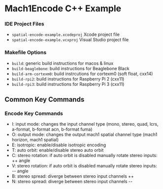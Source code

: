 # Mach1Encode C++ Example

### IDE Project Files
 - `spatial-encode-example.xcodeproj` Xcode project file
 - `spatial-encode-example.vcxproj` Visual Studio project file

### Makefile Options
 - `build`: generic build instructions for macos & linux
 - `build-beaglebone`: build instructions for Beaglebone Black
 - `build-arm-cortexm0`: build instrcutions for cortexm0 (soft float, cxx14)
 - `build-rpi2`: build instructions for Raspberry Pi 2 (cxx11)
 - `build-rpi3`: build instructions for Raspberry Pi 3 (cxx11)

## Common Key Commands

### Encode Key Commands
 - I: input mode: changes the input channel type (mono, stereo, quad, lcrs, a-format, b-format acn, b-format fuma)
 - O: output mode: changes the output mach1 spatial channel type (mach1 horizon, mach1 spatial)
 - E: isotropic: enable/disable isotropic encoding
 - T: auto orbit: enable/disable stereo auto orbit
 - C: stereo rotation: if auto orbit is disabled manually rotate stereo inputs: ++ angle
 - V: stereo rotation: if auto orbit is disabled manually rotate stereo inputs: -- angle
 - B: stereo spread: diverge between stereo input channels ++
 - N: stereo spread: diverge between stereo input channels --